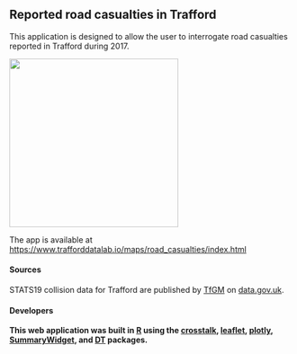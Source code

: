 

## Reported road casualties in Trafford
This application is designed to allow the user to interrogate road casualties reported in Trafford during 2017.

<img src="https://github.com/traffordDataLab/maps/tree/master/road_casualties/screenshot.png" width="300">

The app is available at <a href="https://www.trafforddatalab.io/maps/road_casualties/index.html" target="_blank">https://www.trafforddatalab.io/maps/road_casualties/index.html</a>

#### Sources
STATS19 collision data for Trafford are published by <a href="http://www.tfgm.com/Pages/default.aspx" target="_blank">TfGM</a> on <a href="https://data.gov.uk/dataset/cb7ae6f0-4be6-4935-9277-47e5ce24a11f/road-safety-data" target="_blank">data.gov.uk</a>.</p>
<p><strong>

#### Developers   
This web application was built in <a href="https://cran.r-project.org/" target="_blank">R</a> using the <a href="https://cran.r-project.org/web/packages/crosstalk/index.html" target="_blank">crosstalk</a>, <a href="https://cran.r-project.org/web/packages/leaflet/index.html" target="_blank">leaflet</a>, <a href="https://cran.r-project.org/web/packages/plotly/index.html" target="_blank">plotly</a>, <a href="https://kent37.github.io/summarywidget/" target="_blank">SummaryWidget</a>, and <a href="https://cran.r-project.org/web/packages/DT/index.html" target="_blank">DT</a> packages.</p>
